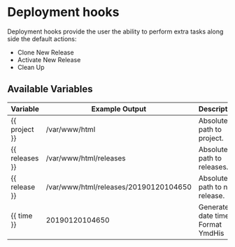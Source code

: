 # Deployment hooks

Deployment hooks provide the user the ability to perform extra tasks along side the default actions:

- Clone New Release
- Activate New Release
- Clean Up

## Available Variables

| Variable | Example Output | Description |
|----------|----------------|-------------|
| {{ project }} | /var/www/html | Absolute path to project. |
| {{ releases }} | /var/www/html/releases | Absolute path to releases. |
| {{ release }} | /var/www/html/releases/20190120104650 | Absolute path to new release. |
| {{ time }} | 20190120104650 | Generated date time. Format YmdHis |
